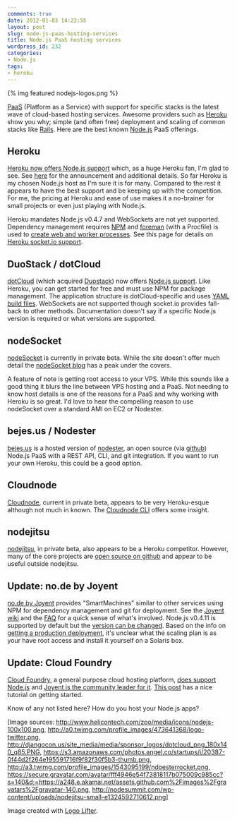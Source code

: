 ```yaml
---
comments: true
date: 2012-01-03 14:22:55
layout: post
slug: node-js-paas-hosting-services
title: Node.js PaaS hosting services
wordpress_id: 232
categories:
- Node.js
tags:
- heroku
---
```


{% img featured nodejs-logos.png %}

[PaaS](http://en.wikipedia.org/wiki/Platform_as_a_service) (Platform as a Service) with support for specific stacks is the latest wave of cloud-based hosting services. Awesome providers such as [Heroku](http://www.heroku.com/) show you why; simple (and often free) deployment and scaling of common stacks like [Rails](http://rubyonrails.org/). Here are the best known [Node.js](http://nodejs.org/) PaaS offerings.

<!-- more -->


## Heroku



[Heroku now offers Node.js support](http://devcenter.heroku.com/articles/node-js) which, as a huge Heroku fan, I'm glad to see. See [here](http://blog.heroku.com/archives/2010/4/28/node_js_support_experimental/) for the announcement and additional details. So far Heroku is my chosen Node.js host as I'm sure it is for many. Compared to the rest it appears to have the best support and be keeping up with the competition. For me, the pricing at Heroku and ease of use makes it a no-brainer for small projects or even just playing with Node.js.

Heroku mandates Node.js v0.4.7 and WebSockets are not yet supported. Dependency management requires [NPM](http://npmjs.org/) and [foreman](https://github.com/ddollar/foreman) (with a Procfile) is used to [create web and worker processes](http://blog.heroku.com/archives/2011/6/20/the_new_heroku_1_process_model_procfile/). See this page for details on [Heroku socket.io support](http://devcenter.heroku.com/articles/using-socket-io-with-node-js-on-heroku).



## DuoStack / dotCloud



[dotCloud](https://www.dotcloud.com/) (which acquired [Duostack](http://blog.duostack.com/)) now offers [Node.js support](http://docs.dotcloud.com/services/nodejs/). Like Heroku, you can get started for free and must use NPM for package management. The application structure is dotCloud-specific and uses [YAML build files](http://docs.dotcloud.com/guides/build-file/). WebSockets are not supported though socket.io provides fall-back to other methods. Documentation doesn't say if a specific Node.js version is required or what versions are supported.



## nodeSocket



[nodeSocket](http://www.nodesocket.com/) is currently in private beta. While the site doesn't offer much detail the [nodeSocket blog](http://blog.nodesocket.com/) has a peak under the covers.

A feature of note is getting root access to your VPS. While this sounds like a good thing it blurs the line between VPS hosting and a PaaS. Not needing to know host details is one of the reasons for a PaaS and why working with Heroku is so great. I'd love to hear the compelling reason to use nodeSocket over a standard AMI on EC2 or Nodester.



## bejes.us / Nodester



[bejes.us](http://bejes.us/) is a hosted version of [nodester](http://www.nodester.com/), an open source (via [github](https://github.com/nodester/nodester)) Node.js PaaS with a REST API, CLI, and git integration. If you want to run your own Heroku, this could be a good option.



## Cloudnode



[Cloudnode](http://cloudno.de/), current in private beta, appears to be very Heroku-esque although not much in known. The [Cloudnode CLI](https://github.com/dvbportal/cloudnode-cli) offers some insight.



## nodejitsu



[nodejitsu](http://nodejitsu.com/), in private beta, also appears to be a Heroku competitor. However, many of the core projects are [open source on github](https://github.com/nodejitsu/) and appear to be useful outside nodejitsu. 



## Update: no.de by Joyent



[no.de by Joyent](https://no.de/) provides "SmartMachines" similar to other services using NPM for dependency management and git for deployment. See the [Joyent wiki](http://wiki.joyent.com/display/node/Getting+Started+with+a+Node.js+SmartMachine) and the [FAQ](http://wiki.joyent.com/display/node/Node.js+SmartMachine+FAQ) for a quick sense of what's involved. Node.js v0.4.11 is supported by default but the [version can be changed](http://wiki.joyent.com/display/node/Setting+the+Node.js+Version). Based on the info on [getting a production deployment](http://wiki.joyent.com/display/node/Installing+Node.js+on+a+Joyent+SmartOS+SmartMachine), it's unclear what the scaling plan is as your have root access and install it yourself on a Solaris box.



## Update: Cloud Foundry



[Cloud Foundry](http://www.cloudfoundry.com/), a general purpose cloud hosting platform, [does support Node.js](http://support.cloudfoundry.com/entries/505133-deploying-a-node-js-app-with-npm-dependencies) and [Joyent is the community leader for it](http://joyeur.com/2011/11/08/joyent-is-community-lead-for-node-js-on-cloud-foundry/). [This post](http://www.mihswat.com/2011/05/04/getting-started-with-cloud-foundry-using-a-node-js-and-mongodb-application/) has a nice tutorial on getting started.

Know of any not listed here? How do you host your Node.js apps?

[Image sources: http://www.helicontech.com/zoo/media/icons/nodejs-100x100.png, http://a0.twimg.com/profile_images/473641368/logo-twitter.png, http://djangocon.us/site_media/media/sponsor_logos/dotcloud_png_180x140_q85.PNG, https://s3.amazonaws.com/photos.angel.co/startups/i/20387-0f44d2f264e195591716f9f82f30f5b3-thumb.png, http://a3.twimg.com/profile_images/1543095199/ndoesterrocket.png, https://secure.gravatar.com/avatar/fff4946e54f73818117b075009c985cc?s=140&d;=https://a248.e.akamai.net/assets.github.com%2Fimages%2Fgravatars%2Fgravatar-140.png, http://nodesummit.com/wp-content/uploads/nodejitsu-small-e1324592710612.png]

Image created with [Logo Lifter](http://logolifter.com/).
